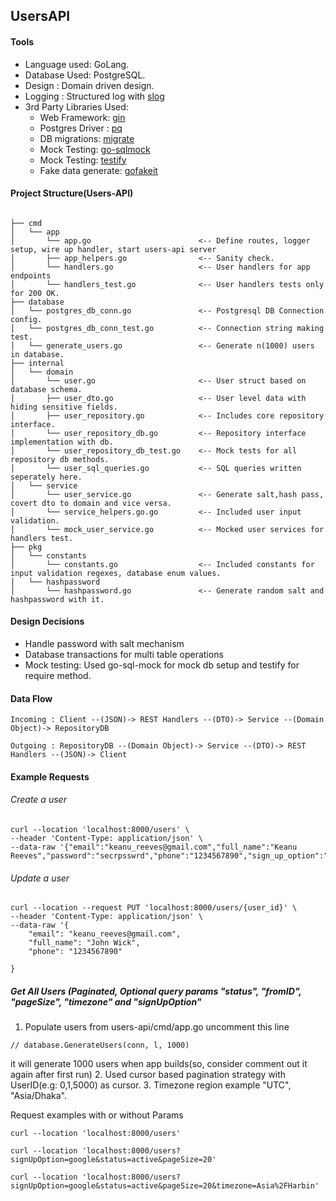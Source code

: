 ## UsersAPI

#### Tools

* Language used: GoLang.
* Database Used: PostgreSQL.
* Design       : Domain driven design.
* Logging      : Structured log with [slog](https://pkg.go.dev/log/slog#section-documentation)
* 3rd Party Libraries Used:
  * Web Framework: [gin](https://github.com/gin-gonic/gin)
  * Postgres Driver : [pq](https://pkg.go.dev/github.com/lib/pq#section-readme)
  * DB migrations: [migrate](https://github.com/golang-migrate/migrate)
  * Mock Testing: [go-sqlmock](https://github.com/DATA-DOG/go-sqlmock)
  * Mock Testing: [testify](https://github.com/stretchr/testify/)
  * Fake data generate: [gofakeit](https://github.com/brianvoe/gofakeit)

#### Project Structure(Users-API)
```

├── cmd
│   └── app
│       └── app.go                        <-- Define routes, logger setup, wire up handler, start users-api server
│       ├── app_helpers.go                <-- Sanity check.
│       └── handlers.go                   <-- User handlers for app endpoints
│       └── handlers_test.go              <-- User handlers tests only for 200 OK.
├── database
│   └── postgres_db_conn.go               <-- Postgresql DB Connection config.
│   └── postgres_db_conn_test.go          <-- Connection string making test.
│   └── generate_users.go                 <-- Generate n(1000) users in database.
├── internal
│   └── domain
│       └── user.go                       <-- User struct based on database schema.
│       ├── user_dto.go                   <-- User level data with hiding sensitive fields.
│       ├── user_repository.go            <-- Includes core repository interface.
│       └── user_repository_db.go         <-- Repository interface implementation with db.
│       └── user_repository_db_test.go    <-- Mock tests for all repository db methods.
│       └── user_sql_queries.go           <-- SQL queries written seperately here.
│   └── service
│       └── user_service.go               <-- Generate salt,hash pass, covert dto to domain and vice versa.
│       └── service_helpers.go.go         <-- Included user input validation.
│       └── mock_user_service.go          <-- Mocked user services for handlers test.
├── pkg
│   └── constants
│       └── constants.go                  <-- Included constants for input validation regexes, database enum values.
│   └── hashpassword
│       └── hashpassword.go               <-- Generate random salt and hashpassword with it.
```

#### Design Decisions

* Handle password with salt mechanism
* Database transactions for multi table operations
* Mock testing: Used go-sql-mock for mock db setup and testify for require method.

#### Data Flow

    Incoming : Client --(JSON)-> REST Handlers --(DTO)-> Service --(Domain Object)-> RepositoryDB

    Outgoing : RepositoryDB --(Domain Object)-> Service --(DTO)-> REST Handlers --(JSON)-> Client


#### Example Requests

###### Create a user

```
curl --location 'localhost:8000/users' \
--header 'Content-Type: application/json' \
--data-raw '{"email":"keanu_reeves@gmail.com","full_name":"Keanu Reeves","password":"secrpsswrd","phone":"1234567890","sign_up_option":"general"}'
```

###### Update a user

```
curl --location --request PUT 'localhost:8000/users/{user_id}' \
--header 'Content-Type: application/json' \
--data-raw '{
	"email": "keanu_reeves@gmail.com",
	"full_name": "John Wick",
    "phone": "1234567890"
	
}

```

##### Get All Users (Paginated, Optional query params "status", "fromID", "pageSize", "timezone" and "signUpOption"

1. Populate users from users-api/cmd/app.go
   uncomment this line

```
// database.GenerateUsers(conn, l, 1000)

```
   it will generate 1000 users when app builds(so, consider comment out it again after first run)
2. Used cursor based pagination strategy with UserID(e.g: 0,1,5000) as cursor.
3. Timezone region example "UTC", "Asia/Dhaka".

Request examples with or without Params

```
curl --location 'localhost:8000/users'

curl --location 'localhost:8000/users?signUpOption=google&status=active&pageSize=20'

curl --location 'localhost:8000/users?signUpOption=google&status=active&pageSize=20&timezone=Asia%2FHarbin'

```
